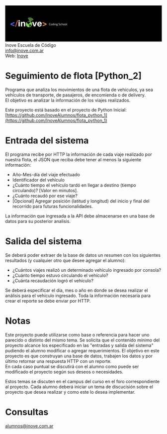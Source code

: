 ![Inove banner](/inove.jpg)
Inove Escuela de Código\
info@inove.com.ar\
Web: [Inove](http://inove.com.ar)

# Seguimiento de flota [Python_2]
Programa que analiza los movimientos de una flota de vehículos, ya sea vehículos de transporte, de pasajeros, de encomienda o de delivery.\
El objetivo es analizar la información de los viajes realizados.

Este proyecto está basado en el proyecto de Python Inicial:\
[https://github.com/InoveAlumnos/flota_python_1](https://github.com/InoveAlumnos/flota_python_1)

# Entrada del sistema
El programa recibe por HTTP la información de cada viaje realizado por nuestra flota, el JSON que reciba debe tener al menos la siguiente información:
- Año-Mes-día del viaje efectuado
- Identificador del vehículo
- ¿Cuánto tiempo el vehículo tardó en llegar a destino (tiempo circulando)? [Valor en minutos].
- ¿Cuánto recaudó por ese viaje?
- [Opcional] Agregar posición (latitud y longitud) del inicio y final del recorrido para futuras funcionalidades.

La información que ingresada a la API debe almacenarse en una base de datos para su posterior analisis.

# Salida del sistema
Se deberá poder extraer de la base de datos un resumen con los siguientes resultados (y cualquier otro que desee agregar el alumno):
- ¿Cuántos viajes realizó un determinado vehículo ingresado por consola? 
- ¿Cuánto tiempo estuvo circulando el vehículo?
- ¿Cuánta recaudación logró el vehículo?

Se deberá especificar el día, mes o año en donde se desea realizar el análisis para el vehículo ingresado. Toda la información necesaria para crear el reporte se debe enviar por HTTP.


# Notas
Este proyecto puede utilizarse como base o referencia para hacer uno parecido o distinto del mismo tema. Se solicita que el contenído mínimo del proyecto alcance los especificado en las "entradas y salida del sistema" pudiendo el alumno modificar o agregar requerimientos. El objetivo en este proyecto es que construyan una base de datos, trabajen los datos y por último retornar una respuesta HTTP con un reporte.\
En cada caso puntual se discutirá con el alumno como puede ser modificado el proyecto según sus deseos o necesidades.

Estos temas se discuten en el campus del curso en el foro correspondiente al proyecto. Cada alumno deberá iniciar un tema de discucisión sobre el proyecto que desea realizar y como este lo desea implementar.

# Consultas
alumnos@inove.com.ar
